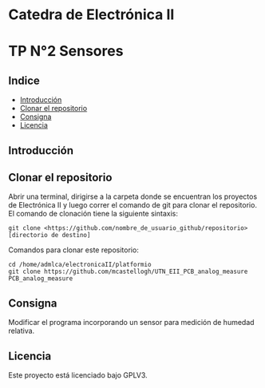 <h1>Catedra de Electrónica II</h1>
<h1>TP N°2 Sensores</h1>
<h2>Indice</h2>

- [Introducción](#introducción)
- [Clonar el repositorio](#clonar-el-repositorio)
- [Consigna](#consigna)
- [Licencia](#licencia)


## Introducción




## Clonar el repositorio
Abrir una terminal, dirigirse a la carpeta donde se encuentran los proyectos de Electrónica II y luego  correr el comando de git para clonar el repositorio.
El comando de clonación tiene la siguiente sintaxis:

```
git clone <https://github.com/nombre_de_usuario_github/repositorio> [directorio de destino]
```
Comandos para clonar este repositorio:
```
cd /home/admlca/electronicaII/platformio
git clone https://github.com/mcastellogh/UTN_EII_PCB_analog_measure PCB_analog_measure
```

## Consigna
Modificar el programa incorporando un sensor para medición de humedad relativa.


## Licencia
Este proyecto está licenciado bajo GPLV3.